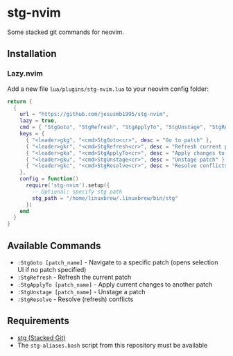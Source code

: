 # stg-nvim

Some stacked git commands for neovim.

## Installation

### Lazy.nvim

Add a new file `lua/plugins/stg-nvim.lua` to your neovim config folder:

```lua
return {
  {
    url = "https://github.com/jesusmb1995/stg-nvim",
    lazy = true,
    cmd = { "StgGoto", "StgRefresh", "StgApplyTo", "StgUnstage", "StgResolve" },
    keys = {
      { "<leader>gkg", "<cmd>StgGoto<cr>", desc = "Go to patch" },
      { "<leader>gkr", "<cmd>StgRefresh<cr>", desc = "Refresh current patch" },
      { "<leader>gka", "<cmd>StgApplyTo<cr>", desc = "Apply changes to patch" },
      { "<leader>gku", "<cmd>StgUnstage<cr>", desc = "Unstage patch" },
      { "<leader>gkc", "<cmd>StgResolve<cr>", desc = "Resolve conflicts" },
    },
    config = function()
      require('stg-nvim').setup({
        -- Optional: specify stg path
        stg_path = "/home/linuxbrew/.linuxbrew/bin/stg" 
      })
    end
  }
}
```

## Available Commands

- `:StgGoto [patch_name]` - Navigate to a specific patch (opens selection UI if no patch specified)
- `:StgRefresh` - Refresh the current patch
- `:StgApplyTo [patch_name]` - Apply current changes to another patch
- `:StgUnstage [patch_name]` - Unstage a patch
- `:StgResolve` - Resolve (refresh) conflicts

## Requirements

- [stg (Stacked Git)](https://github.com/ctmarinas/stgit)
- The `stg-aliases.bash` script from this repository must be available
